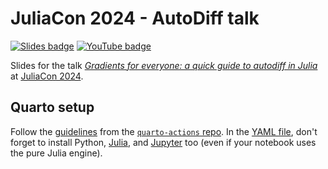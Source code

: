 # JuliaCon 2024 - AutoDiff talk

[![Slides badge](https://img.shields.io/badge/preview-slides-blue)](https://gdalle.github.io/JuliaCon2024-AutoDiff/)
[![YouTube badge](https://img.shields.io/badge/YouTube-%23FF0000.svg?style=for-the-badge&logo=YouTube&logoColor=white)](https://www.youtube.com/live/ZKt0tiG5ajw?feature=shared&t=19747)

Slides for the talk [*Gradients for everyone: a quick guide to autodiff in Julia*](https://pretalx.com/juliacon2024/talk/YGZYWK/) at [JuliaCon 2024](https://juliacon.org/2024/).

## Quarto setup

Follow the [guidelines](https://github.com/quarto-dev/quarto-actions/blob/main/examples/example-01-basics.md#github-pages) from the [`quarto-actions` repo](https://github.com/quarto-dev/quarto-actions).
In the [YAML file](https://github.com/quarto-dev/quarto-actions/blob/main/examples/quarto-publish-example.yml), don't forget to install Python, [Julia](https://github.com/quarto-dev/quarto-actions/blob/main/examples/example-03-dependencies.md#installing-julia), and [Jupyter](https://github.com/quarto-dev/quarto-actions/blob/main/examples/example-03-dependencies.md#installing-jupyter) too (even if your notebook uses the pure Julia engine).
